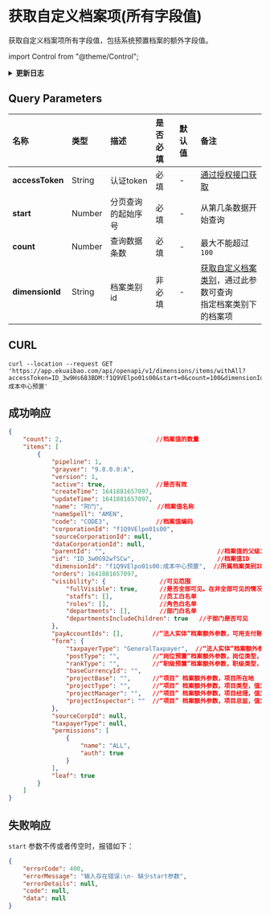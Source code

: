 # 获取自定义档案项(所有字段值)
获取自定义档案项所有字段值，包括系统预置档案的额外字段值。

import Control from "@theme/Control";

<Control
method="GET"
url="/api/openapi/v1/dimensions/items/withAll"
/>

<details>
  <summary><b>更新日志</b></summary>
  <div>

  [**1.0.0**](/docs/open-api/notice/update-log#100) -> 🆕 新增了本接口。<br/>

  </div>
</details>

## Query Parameters

| 名称 | 类型 | 描述 | 是否必填 | 默认值 | 备注 |
| :--- | :--- | :--- | :--- |:--- | :--- |
| **accessToken** | String  | 认证token	     | 必填  | - | [通过授权接口获取](/docs/open-api/getting-started/auth) |
| **start**       | Number  | 分页查询的起始序号 | 必填  | - | 从第几条数据开始查询 |
| **count**       | Number  | 查询数据条数      | 必填  | - | 最大不能超过 `100` |
| **dimensionId** | String  | 档案类别id       | 非必填 | - | [获取自定义档案类别](/docs/open-api/dimensions/get-dimensions)，通过此参数可查询<br/>指定档案类别下的档案项 |

## CURL
```shell
curl --location --request GET 'https://app.ekuaibao.com/api/openapi/v1/dimensions/items/withAll?accessToken=ID_3w9Hs683BDM:f1Q9VElpo01s00&start=0&count=100&dimensionId=f1Q9VElpo01s00:成本中心预置'
```

## 成功响应
```json
{
    "count": 2,                          //档案值的数量
    "items": [
        {
            "pipeline": 1,
            "grayver": "9.8.0.0:A",
            "version": 1,
            "active": true,              //是否有效
            "createTime": 1641881657097,
            "updateTime": 1641881657097,
            "name": "阿门",               //档案值名称
            "nameSpell": "AMEN",
            "code": "CODE3",             //档案值编码
            "corporationId": "f1Q9VElpo01s00",
            "sourceCorporationId": null,
            "dataCorporationId": null,
            "parentId": "",                               //档案值的父级ID
            "id": "ID_3w0G92wfSCw",                       //档案值ID
            "dimensionId": "f1Q9VElpo01s00:成本中心预置",  //所属档案类别ID
            "orders": 1641881657097,
            "visibility": {               //可见范围
                "fullVisible": true,      //是否全部可见。在非全部可见的情况下，仅白名单内的员工可见。
                "staffs": [],             //员工白名单
                "roles": [],              //角色白名单
                "departments": [],        //部门白名单
                "departmentsIncludeChildren": true   //子部门是否可见
            },
            "payAccountIds": [],        //“法人实体”档案额外参数，可用支付账户
            "form": {
                "taxpayerType": "GeneralTaxpayer",  //“法人实体”档案额外参数，纳税人类型，GeneralTaxpayer：一般纳税人；SmallScaleTaxpayer：小规模纳税人
                "postType": "",         //“岗位预置”档案额外参数，岗位类型，值为【岗位类型预置】档案实例ID
                "rankType": "",         //“职级预置”档案额外参数，职级类型，值为【职级类型预置】档案实例ID
                "baseCurrencyId": "",
                "projectBase": "",      //“项目” 档案额外参数，项目所在地
                "projectType": "",      //“项目” 档案额外参数，项目类型，值为【项目类型预置】档案实例ID
                "projectManager": "",   //“项目” 档案额外参数，项目经理，值为员工ID
                "projectInspector": ""  //“项目” 档案额外参数，项目总监，值为员工ID
            },
            "sourceCorpId": null,
            "taxpayerType": null,
            "permissions": [
                {
                    "name": "ALL",
                    "auth": true
                }
            ],
            "leaf": true
        }
    ]
}
```

## 失败响应
`start` 参数不传或者传空时，报错如下：
```json
{
    "errorCode": 400,
    "errorMessage": "输入存在错误:\n- 缺少start参数",
    "errorDetails": null,
    "code": null,
    "data": null
}
```
